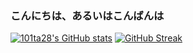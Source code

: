 ### こんにちは、あるいはこんばんは

[![101ta28's GitHub stats](https://github-readme-stats.vercel.app/api?username=101ta28
)](https://github.com/anuraghazra/github-readme-stats)
[![GitHub Streak](http://github-readme-streak-stats.herokuapp.com?user=101ta28&theme=tokyonight_duo)](https://git.io/streak-stats)
